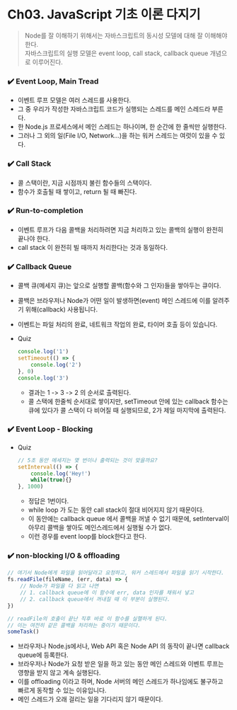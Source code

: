 # Ch03. JavaScript 기초 이론 다지기

> Node를 잘 이해하기 위해서는 자바스크립트의 동시성 모델에 대해 잘 이해해야 한다.  
> 자바스크립트의 실행 모델은 event loop, call stack, callback queue 개념으로 이루어진다.

### ✔️ Event Loop, Main Tread 
- 이벤트 루프 모델은 여러 스레드를 사용한다.
- 그 중 우리가 작성한 자바스크립트 코드가 실행되는 스레드를 메인 스레드라 부른다.
- 한 Node.js 프로세스에서 메인 스레드는 하나이며, 한 순간에 한 줄씩만 실행한다.
- 그러나 그 외의 일(File I/O, Network...)을 하는 워커 스레드는 여럿이 있을 수 있다.

### ✔️ Call Stack
- 콜 스택이란, 지금 시점까지 불린 함수들의 스택이다.
- 함수가 호출될 때 쌓이고, return 될 때 빠진다.

### ✔️ Run-to-completion
- 이벤트 루프가 다음 콜백을 처리하려면 지금 처리하고 있는 콜백의 실행이 완전히 끝나야 한다.
- call stack 이 완전히 빌 때까지 처리한다는 것과 동일하다.

### ✔️ Callback Queue
- 콜백 큐(메세지 큐)는 앞으로 실행할 콜백(함수와 그 인자)들을 쌓아두는 큐이다.
- 콜백은 브라우저나 Node가 어떤 일이 발생하면(event) 메인 스레드에 이를 알려주기 위해(callback) 사용됩니다.
- 이벤트는 파일 처리의 완료, 네트워크 작업의 완료, 타이머 호출 등이 있습니다.

- Quiz
    ```javascript
    console.log('1')
    setTimeout(() => {
        console.log('2')
    }, 0)
    console.log('3')
    ```
    - 결과는 1 -> 3 -> 2 의 순서로 출력된다.
    - 콜 스택에 한줄씩 순서대로 쌓이지만, setTimeout 안에 있는 callback 함수는 큐에 있다가 콜 스택이 다 비어질 때 실행되므로, 2가 제일 마지막에 출력된다.

### ✔️ Event Loop - Blocking
- Quiz
    ```javascript
    // 5초 동안 메세지는 몇 번이나 출력되는 것이 맞을까요?
    setInterval(() => {
        console.log('Hey!')
        while(true){}
    }, 1000)
    ```
    - 정답은 1번이다.
    - while loop 가 도는 동안 call stack이 절대 비어지지 않기 때문이다.
    - 이 동안에는 callback queue 에서 콜백을 꺼낼 수 없기 때문에, setInterval이 아무리 콜백을 쌓아도 메인스레드에서 실행될 수가 없다.
    - 이런 경우를 event loop를 block한다고 한다.

### ✔️ non-blocking I/O & offloading
```javascript
// 여기서 Node에게 파일을 읽어달라고 요청하고, 워커 스레드에서 파일을 읽기 시작한다.
fs.readFile(fileName, (err, data) => {
    // Node가 파일을 다 읽고 나면
    // 1. callback queue에 이 함수에 err, data 인자를 채워서 넣고
    // 2. callback queue에서 꺼내질 때 이 부분이 실행된다.
})

// readFile의 호출이 끝난 직후 바로 이 함수를 실핼하게 된다.
// 이는 여전히 같은 콜백을 처리하는 중이기 때문이다.
someTask()
```
- 브라우저나 Node.js에서나, Web API 혹은 Node API 의 동작이 끝나면 callback queue에 등록한다.
- 브라우저나 Node가 요청 받은 일을 하고 있는 동안 메인 스레드와 이벤트 루프는 영향을 받지 않고 계속 실행된다.
- 이를 offloading 이라고 하며, Node 서버의 메인 스레드가 하나임에도 불구하고 빠르게 동작할 수 있는 이유입니다.
- 메인 스레드가 오래 걸리는 일을 기다리지 않기 때문이다.

